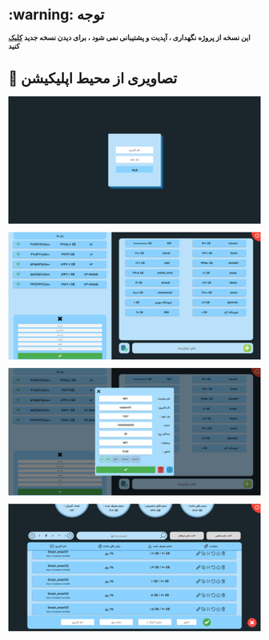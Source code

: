 <h1>:warning: توجه</h1>
<h4>
این نسخه از پروژه نگهداری ، آپدیت و پشتیبانی نمی شود ، برای دیدن نسخه جدید 
  <a href="https://github.com/hadish100/kn-panel" >کلیک</a>
  کنید
</h4>
  
  #  :large_blue_diamond: تصاویری از محیط اپلیکیشن

<p align="center">
<img src="public/images/prv11.png">
</p>

<p align="center">
<img src="public/images/prv1.png">
</p>

<p align="center">
<img src="public/images/prv2.png">
</p>

<p align="center">
<img src="public/images/prv3.png">
</p>


